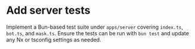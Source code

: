 # Add server tests

Implement a Bun-based test suite under `apps/server` covering `index.ts`, `bot.ts`, and `mask.ts`. Ensure the tests can be run with `bun test` and update any Nx or tsconfig settings as needed.
